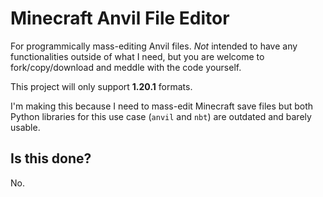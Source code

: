 # Minecraft Anvil File Editor
For programmically mass-editing Anvil files. *Not* intended to have any functionalities outside of what I need, but you are welcome to fork/copy/download and meddle with the code yourself.

This project will only support **1.20.1** formats.

I'm making this because I need to mass-edit Minecraft save files but both Python libraries for this use case (`anvil` and `nbt`) are outdated and barely usable.

## Is this done?
No.